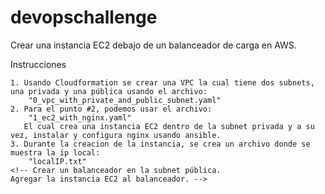 # devopschallenge
Crear una instancia EC2 debajo de un balanceador de carga en AWS.

Instrucciones

    1. Usando Cloudformation se crear una VPC la cual tiene dos subnets, una privada y una pública usando el archivo:
        "0_vpc_with_private_and_public_subnet.yaml"
    2. Para el punto #2, podemos usar el archivo:
        "1_ec2_with_nginx.yaml"
       El cual crea una instancia EC2 dentro de la subnet privada y a su vez, instalar y configura nginx usando ansible.
    3. Durante la creacion de la instancia, se crea un archivo donde se muestra la ip local:
        "localIP.txt"
    <!-- Crear un balanceador en la subnet pública.
    Agregar la instancia EC2 al balanceador. -->
